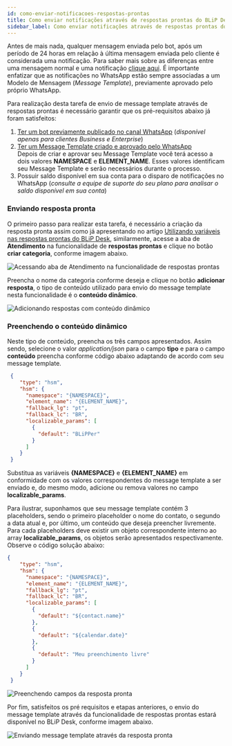 ```yaml
---
id: como-enviar-notificacoes-respostas-prontas
title: Como enviar notificações através de respostas prontas do BLiP Desk
sidebar_label: Como enviar notificações através de respostas prontas do BLiP Desk
---
```


Antes de mais nada, qualquer mensagem enviada pelo bot, após um período de 24 horas em relação à última mensagem enviada pelo cliente é considerada uma notificação. Para saber mais sobre as diferenças entre uma mensagem normal e uma notificação [clique aqui](https://help.blip.ai/docs/general/politica-de-violacao-mensagens/#mensagens-de-respostas). É importante enfatizar que as notificações no WhatsApp estão sempre associadas a um Modelo de Mensagem (*Message Template*), previamente aprovado pelo próprio WhatsApp. 

Para realização desta tarefa de envio de message template através de respostas prontas é necessário garantir que os pré-requisitos abaixo já foram satisfeitos:

1. [Ter um bot previamente publicado no canal WhatsApp](/docs/channels/whatsapp/publicando-bot-no-whatsapp) (*disponível apenas para clientes Business e Enterprise*)
2. [Ter um Message Template criado e aprovado pelo WhatsApp](/docs/channels/whatsapp/como-criar-aprovar-message-template)<br />
Depois de criar e aprovar seu Message Template você terá acesso a dois valores **NAMESPACE** e **ELEMENT_NAME**. Esses valores identificam seu Message Template e serão necessários durante o processo.
3. Possuir saldo disponível em sua conta para o disparo de notificações no WhatsApp (*consulte a equipe de suporte do seu plano para analisar o saldo disponível em sua conta*)

### Enviando resposta pronta


O primeiro passo para realizar esta tarefa, é necessário a criação da resposta pronta assim como já apresentando no artigo [Utilizando variáveis nas respostas prontas do BLiP Desk](/docs/helpdesk/blipdesk/utilizando-variav-respostas/#docsNav), similarmente, acesse a aba de **Atendimento** na funcionalidade de **respostas prontas** e clique no botão **criar categoria**, conforme imagem abaixo.

![Acessando aba de Atendimento na funcionalidade de respostas prontas](/img/channels/whatsapp/como-enviar-messages-template-respostas-prontas-1.png)<br />


Preencha o nome da categoria conforme deseja e clique no botão **adicionar resposta**, o tipo de conteúdo utilizado para envio do message template nesta funcionalidade é o **conteúdo dinâmico**.<br />


![Adicionando respostas com conteúdo dinâmico](/img/channels/whatsapp/como-enviar-messages-template-respostas-prontas-2.png)

### Preenchendo o conteúdo dinâmico
Neste tipo de conteúdo, preencha os três campos apresentados. Assim sendo, selecione o valor *application/json* para o campo **tipo** e para o campo **conteúdo** preencha conforme código abaixo adaptando de acordo com seu message template.

```json
 {
    "type": "hsm",
    "hsm": {
      "namespace": "{NAMESPACE}",
      "element_name": "{ELEMENT_NAME}",
      "fallback_lg": "pt",
      "fallback_lc": "BR",
      "localizable_params": [
        {
          "default": "BLiPPer"
        }
      ]
    }
 }
```


Substitua as variáveis **{NAMESPACE}** e **{ELEMENT_NAME}** em conformidade com os valores correspondentes do message template a ser enviado e, do mesmo modo, adicione ou remova valores no campo **localizable_params**. 

Para ilustrar, suponhamos que seu message template contém 3 placeholders, sendo o primeiro placeholder o nome do contato, o segundo a data atual e, por último, um conteúdo que deseja preencher livremente. Para cada placeholders deve existir um objeto correspondente interno ao array **localizable_params**, os objetos serão apresentados respectivamente. Observe o código solução abaixo:

```json
{
    "type": "hsm",
    "hsm": {
      "namespace": "{NAMESPACE}",
      "element_name": "{ELEMENT_NAME}",
      "fallback_lg": "pt",
      "fallback_lc": "BR",
      "localizable_params": [
        {
          "default": "${contact.name}"
        },
        {
          "default": "${calendar.date}"
        },
        {
          "default": "Meu preenchimento livre"
        }
      ]
    }
 }

```

![Preenchendo campos da resposta pronta](/img/channels/whatsapp/como-enviar-messages-template-respostas-prontas-3.png)

Por fim, satisfeitos os pré requisitos e etapas anteriores, o envio do message template através da funcionalidade de respostas prontas estará disponível no BLiP Desk, conforme imagem abaixo.

![Enviando message template através da resposta pronta](/img/channels/whatsapp/como-enviar-messages-template-respostas-prontas-4.png)
